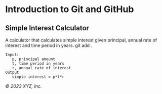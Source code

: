 # Introduction to Git and GitHub

## Simple Interest Calculator

A calculator that calculates simple interest given principal, annual rate of interest and time period in years.
git add .
```
Input:
   p, principal amount
   t, time period in years
   r, annual rate of interest
Output
   simple interest = p*t*r
```

_© 2023 XYZ, Inc._
